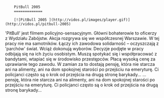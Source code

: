 
        PitBull 2005 
        =============
        
        [![PitBull 2005 ](http://vidos.pl/images/player.gif)](http://vidos.pl/pitbull-2005)
        
        
 'PitBull' jest filmem policyjno-sensacyjnym. Główni bohaterowie to oficerzy z Wydziału Zabójstw. Akcja rozgrywa się we współczesnej Warszawie. W tej pracy nie ma samotników. Łączy ich zawodowa solidarność – oczyszczają z 'parchów' świat. Wciąż dokonują wyborów. Decyzje podjęte w pracy odbijają się na ich życiu osobistym. Muszą spotykać się i współpracować z bandytami, wtapiać się w środowisko przestępców. Płacą wysoką cenę za uprawianie tego zawodu. W zamian za to dostają pensję, która nie starcza ani na alimenty, ani na dom spokojnej starości po przejściu na emeryturę. Ci policjanci często są o krok od przejścia na drugą stronę barykady...  ... pensję, która nie starcza ani na alimenty, ani na dom spokojnej starości po przejściu na emeryturę. Ci policjanci często są o krok od przejścia na drugą stronę barykady...
    